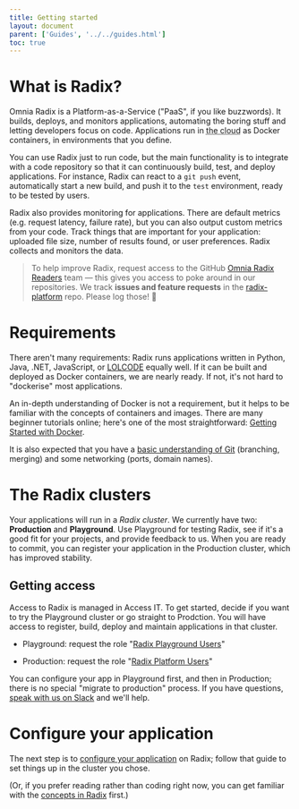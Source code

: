 ```yaml
---
title: Getting started
layout: document
parent: ['Guides', '../../guides.html']
toc: true
---
```


# What is Radix?

Omnia Radix is a Platform-as-a-Service ("PaaS", if you like buzzwords). It builds, deploys, and monitors applications, automating the boring stuff and letting developers focus on code. Applications run in <abbr title="someone else's computer">the cloud</abbr> as Docker containers, in environments that you define.

You can use Radix just to run code, but the main functionality is to integrate with a code repository so that it can continuously build, test, and deploy applications. For instance, Radix can react to a `git push` event, automatically start a new build, and push it to the `test` environment, ready to be tested by users.

Radix also provides monitoring for applications. There are default metrics (e.g. request latency, failure rate), but you can also output custom metrics from your code. Track things that are important for your application: uploaded file size, number of results found, or user preferences. Radix collects and monitors the data.

> To help improve Radix, request access to the GitHub [Omnia Radix Readers](https://github.com/orgs/equinor/teams/omnia-radix-readers/members) team — this gives you access to poke around in our repositories. We track **issues and feature requests** in the [radix-platform](https://github.com/equinor/radix-platform/issues) repo. Please log those! 🙂

# Requirements

There aren't many requirements: Radix runs applications written in Python, Java, .NET, JavaScript, or [LOLCODE](https://en.wikipedia.org/wiki/LOLCODE) equally well. If it can be built and deployed as Docker containers, we are nearly ready. If not, it's not hard to "dockerise" most applications.

An in-depth understanding of Docker is not a requirement, but it helps to be familiar with the concepts of containers and images. There are many beginner tutorials online; here's one of the most straightforward: [Getting Started with Docker](https://scotch.io/tutorials/getting-started-with-docker).

It is also expected that you have a [basic understanding of Git](http://rogerdudler.github.io/git-guide/) (branching, merging) and some networking (ports, domain names).

# The Radix clusters

Your applications will run in a *Radix cluster*. We currently have two: **Production** and **Playground**. Use Playground for testing Radix, see if it's a good fit for your projects, and provide feedback to us. When you are ready to commit, you can register your application in the Production cluster, which has improved stability.

## Getting access

Access to Radix is managed in Access IT. To get started, decide if you want to try the Playground cluster or go straight to Prodction. You will have access to register, build, deploy and maintain applications in that cluster.

- Playground: request the role "[Radix Playground Users](https://accessit.equinor.com/Search/Search?term=Radix+Playground+Users+%28OMNIA+RADIX%29)"

- Production: request the role "[Radix Platform Users](https://accessit.equinor.com/Search/Search?term=Radix+Platform+Users+%28OMNIA+RADIX%29)"

You can configure your app in Playground first, and then in Production; there is no special "migrate to production" process. If you have questions, [speak with us on Slack](https://equinor.slack.com/messages/CBKM6N2JY) and we'll help.

# Configure your application

The next step is to [configure your application](../configure-an-app/) on Radix; follow that guide to set things up in the cluster you chose.

(Or, if you prefer reading rather than coding right now, you can get familiar with the [concepts in Radix](../../docs/topic-concepts/) first.)
